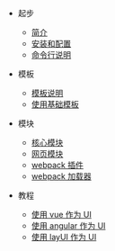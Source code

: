 -   起步

    -   [简介](/)
    -   [安装和配置](/guide/setup.md)
    -   [命令行说明](/guide/command.md)

-   模板

    -   [模板说明](/template/template.md)
    -   [使用基础模板](/template/default.md)
    <!-- -   [使用 Html 模板](/template/html.md) -->

-   模块

    -   [核心模块](/modules/core.md)
    -   [网页模块](/modules/webview.md)
    -   [webpack 插件](/modules/webpack-plugin.md)
    -   [webpack 加载器](/modules/webpack-loader.md)

-   教程
    -   [使用 vue 作为 UI](/example/vue.md)
    -   [使用 angular 作为 UI](/example/angular.md)
    -   [使用 layUI 作为 UI](/example/layUI.md)
